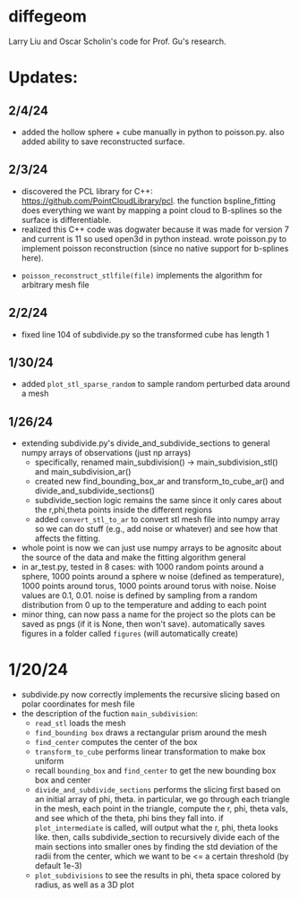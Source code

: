 # diffegeom
Larry Liu and Oscar Scholin's code for Prof. Gu's research.

# Updates:

## 2/4/24
- added the hollow sphere + cube manually in python to poisson.py. also added ability to save reconstructed surface.

## 2/3/24
- discovered the PCL library for C++: https://github.com/PointCloudLibrary/pcl. the function bspline_fitting does everything we want by mapping a point cloud to B-splines so the surface is differentiable.
- realized this C++ code was dogwater because it was made for version 7 and current is 11 so used open3d in python instead. wrote poisson.py to implement poisson reconstruction (since no native support for b-splines here). 
* ```poisson_reconstruct_stlfile(file)``` implements the algorithm for arbitrary mesh file

## 2/2/24
- fixed line 104 of subdivide.py so the transformed cube has length 1

## 1/30/24
- added ```plot_stl_sparse_random``` to sample random perturbed data around a mesh

## 1/26/24
- extending subdivide.py's divide_and_subdivide_sections to general numpy arrays of observations (just np arrays)
    * specifically, renamed main_subdivision() -> main_subdivision_stl() and main_subdivision_ar()
    * created new find_bounding_box_ar and transform_to_cube_ar() and divide_and_subdivide_sections()
    * subdivide_section logic remains the same since it only cares about the r,phi,theta points inside the different regions
    * added `convert_stl_to_ar` to convert stl mesh file into numpy array so we can do stuff (e.g., add noise or whatever) and see how that affects the fitting. 
- whole point is now we can just use numpy arrays to be agnositc about the source of the data and make the fitting algorithm general
- in ar_test.py, tested in 8 cases: with 1000 random points around a sphere, 1000 points around a sphere w noise (defined as temperature), 1000 points around torus, 1000 points around torus with noise. Noise values are 0.1, 0.01. noise is defined by sampling from a random distribution from 0 up to the temperature and adding to each point
- minor thing, can now pass a name for the project so the plots can be saved as pngs (if it is None, then won't save). automatically saves figures in a folder called `figures` (will automatically create)


# 1/20/24
- subdivide.py now correctly implements the recursive slicing based on polar coordinates for mesh file
- the description of the fuction `main_subdivision`: 
    * `read_stl` loads the mesh
    * `find_bounding box` draws a rectangular prism around the mesh
    * `find_center` computes the center of the box
    * `transform_to_cube` performs linear transformation to make box uniform
    * recall `bounding_box` and `find_center` to get the new bounding box box and center
    * `divide_and_subdivide_sections` performs the slicing first based on an initial array of phi, theta. in particular, we go through each triangle in the mesh, each point in the triangle, compute the r, phi, theta vals, and see which of the theta, phi bins they fall into. if `plot_intermediate` is called, will output what the r, phi, theta looks like. then, calls subdivide_section to recursively divide each of the main sections into smaller ones by finding the std deviation of the radii from the center, which we want to be <= a certain threshold (by default 1e-3)
    * `plot_subdivisions` to see the results in phi, theta space colored by radius, as well as a 3D plot

